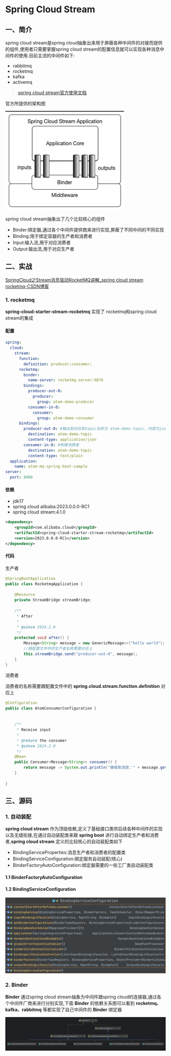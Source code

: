 # Spring Cloud Stream

## 一、简介

spring cloud stream是spring cloud抽象出来用于屏蔽各种中间件的对接而提供的组件,使用者只需要掌握spring cloud stream的配置信息就可以实现各种消息中间件的使用.目前主流的中间件如下:

- rabbitmq
- rocketmq
- kafka
- activemq

> [spring cloud stream官方使用文档](https://docs.spring.io/spring-cloud-stream/docs/current/reference/html/spring-cloud-stream.html#spring-cloud-stream-preface-notable-deprecations)

官方所提供的架构图

![SCSt with binder](images/SCSt-with-binder.png)

spring cloud stream抽象出了几个比较核心的组件

- Binder:绑定器,通过各个中间件提供商来进行实现,屏蔽了不同中间的不同实现
- Binding:用于绑定容器的生产者和消费者
- Input:输入流,用于对应消费者
- Output:输出流,用于对应生产者

## 二、实战

[SpringCloud之Stream消息驱动RocketMQ讲解_spring cloud stream rocketmq-CSDN博客](https://blog.csdn.net/u012060033/article/details/131271733)

### 1. rocketmq

**spring-cloud-starter-stream-rocketmq** 实现了 rocketmq和spring cloud stream的集成

#### 配置

```yaml
spring:
  cloud:
    stream:
      function:
        definition: producer;consumer;
      rocketmq:
        binder:
          name-server: rocketmq.server:9876
        bindings:
          producer-out-0:
            producer:
              group: atom-demo-producer
          consumer-in-0:
            consumer:
              group: atom-demo-consumer
      bindings:
        producer-out-0: #输出到对应到topic名称为 atom-demo-topic，内容为json
          destination: atom-demo-topic
          content-type: application/json
        consumer-in-0: #构建消费者
          destination: atom-demo-topic
          content-type: text/plain
  application:
    name: atom-mq-spring-boot-sample
server:
  port: 8900
```

#### 依赖

- jdk17
- spring cloud alibaba:2023.0.0.0-RC1
- spring cloud stream:4.1.0

```xml
<dependency>
    <groupId>com.alibaba.cloud</groupId>
    <artifactId>spring-cloud-starter-stream-rocketmq</artifactId>
    <version>2023.0.0.0-RC1</version>
</dependency>
```



#### 代码

生产者

```java
@SpringBootApplication
public class RocketmqApplication {

    @Resource
    private StreamBridge streamBridge;

    /**
     * After
     *
     * @since 2024.2.0
     */
    protected void after() {
        Message<String> message = new GenericMessage<>("hello world");
        //跟配置文件中的生产者名称需要对应上
        this.streamBridge.send("producer-out-0", message);
    }
}
```

消费者

消费者的名称需要跟配置文件中的 **spring.cloud.stream.function.definition** 对应上

```java
@Configuration
public class AtomConsumerConfiguration {


    /**
     * Receive input
     *
     * @return the consumer
     * @since 2024.2.0
     */
    @Bean
    public Consumer<Message<String>> consumer() {
        return message -> System.out.println("接收到消息：" + message.getPayload());
    }

}
```

## 三、源码

### 1. 自动装配

**spring cloud stream** 作为顶级依赖,定义了基础接口类供后续各种中间件的实现以及无缝衔接,在通过自动装配类来跟 **spring boot** 进行自动绑定生产者和消费者,**spring cloud stream** 定义的比较核心的自动装配类如下

- BindingServiceProperties:消息生产者和消费者的配置类
- BindingServiceConfiguration:绑定服务自动装配(核心)
- BinderFactoryAutoConfiguration:绑定器需要的一些工厂类自动装配类



#### 1.1 BinderFactoryAutoConfiguration







#### 1.2 BindingServiceConfiguration

![image-20240223094047174](images/image-20240223094047174.png)



### 2. Binder

**Binder** 通过spring cloud stream抽象为中间件跟spring cloud的连接器,通过各个中间件厂商来进行分别实现,下面 **Binder** 的依赖关系图可以看到 **rocketmq、kafka、rabbitmq** 等都实现了自己中间件的 **Binder** 绑定器

![Binder](images/Binder.png)
